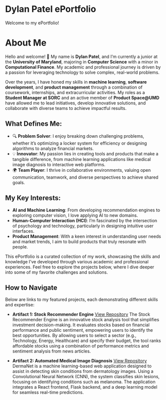 # Dylan Patel ePortfolio

Welcome to my ePortfolio!

# About Me

Hello and welcome! 👋 My name is **Dylan Patel**, and I’m currently a junior at the **University of Maryland**, majoring in **Computer Science** with a minor in **Computational Finance**. My academic and professional journey is driven by a passion for leveraging technology to solve complex, real-world problems.

Over the years, I have honed my skills in **machine learning**, **software development**, and **product management** through a combination of coursework, internships, and extracurricular activities. My roles as a **Student Manager at SORC** and an active member of **Product Space@UMD** have allowed me to lead initiatives, develop innovative solutions, and collaborate with diverse teams to achieve impactful results.

## What Defines Me:
- 🔍 **Problem Solver**: I enjoy breaking down challenging problems, whether it’s optimizing a locker system for efficiency or designing algorithms to analyze financial markets.
- 💡 **Innovator**: My passion lies in creating tools and products that make a tangible difference, from machine learning applications like medical image diagnosis to interactive web platforms.
- 🌍 **Team Player**: I thrive in collaborative environments, valuing open communication, teamwork, and diverse perspectives to achieve shared goals.

## My Key Interests:
- **AI and Machine Learning**: From developing recommendation engines to exploring computer vision, I love applying AI to new domains.  
- **Human-Computer Interaction (HCI)**: I’m fascinated by the intersection of psychology and technology, particularly in designing intuitive user interfaces.  
- **Product Management**: With a keen interest in understanding user needs and market trends, I aim to build products that truly resonate with people.

This ePortfolio is a curated collection of my work, showcasing the skills and knowledge I’ve developed through various academic and professional experiences. Feel free to explore the projects below, where I dive deeper into some of my favorite challenges and solutions.

## How to Navigate
Below are links to my featured projects, each demonstrating different skills and expertise:

- **Artifact 1: Stock Recommender Engine**
  [View Repository](https://github.com/dylanpatel78/Stock-Recommender-Engine) 
The Stock Recommender Engine is an innovative stock analysis tool that simplifies investment decision-making. It evaluates stocks based on
financial performance and public sentiment, empowering users to identify the best opportunities. By allowing users to select a sector (e.g., Technology, Energy, Healthcare) and specify their budget, the tool ranks affordable stocks using a combination of performance metrics and sentiment analysis from news articles.

- **Artifact 2: Automated Medical Image Diagnosis**
  [View Repository](https://github.com/dylanpatel78/DermaNet-Diagnostic-System)
DermaNet is a machine learning-based web application designed to assist in detecting skin conditions from dermatology images. Using a Convolutional Neural Network (CNN), the system classifies skin lesions, focusing on identifying conditions such as melanoma. The application integrates a React frontend, Flask backend, and a deep learning model for seamless real-time predictions.


